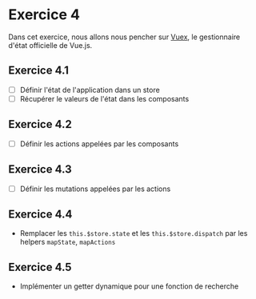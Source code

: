 # Exercice 4

Dans cet exercice, nous allons nous pencher sur [Vuex](https://vuex.vuejs.org/), le gestionnaire d'état officielle de Vue.js.

## Exercice 4.1

- [ ] Définir l'état de l'application dans un store
- [ ] Récupérer le valeurs de l'état dans les composants

## Exercice 4.2

 - [ ] Définir les actions appelées par les composants

## Exercice 4.3

- [ ] Définir les mutations appelées par les actions

## Exercice 4.4

- Remplacer les `this.$store.state` et les `this.$store.dispatch` par les helpers `mapState`, `mapActions`

## Exercice 4.5

- Implémenter un getter dynamique pour une fonction de recherche
